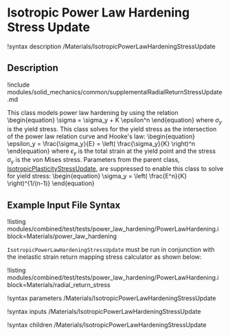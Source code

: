 # Isotropic Power Law Hardening Stress Update

!syntax description /Materials/IsotropicPowerLawHardeningStressUpdate

## Description

!include modules/solid_mechanics/common/supplementalRadialReturnStressUpdate.md

This class models power law hardening by using the relation
\begin{equation}
\sigma = \sigma_y + K \epsilon^n
\end{equation}
where $\sigma_y$ is the yield stress. This class solves for the yield stress as the intersection of
the power law relation curve and Hooke's law:
\begin{equation}
\epsilon_y = \frac{\sigma_y}{E} = \left( \frac{\sigma_y}{K} \right)^n
\end{equation}
where $\epsilon_y$ is the total strain at the yield point and the stress $\sigma_y$ is the von Mises
stress. Parameters from the parent class,
[IsotropicPlasticityStressUpdate](/IsotropicPlasticityStressUpdate.md), are suppressed to enable this
class to solve for yield stress:
\begin{equation}
\sigma_y = \left( \frac{E^n}{K} \right)^{1/(n-1)}
\end{equation}

## Example Input File Syntax

!listing modules/combined/test/tests/power_law_hardening/PowerLawHardening.i
         block=Materials/power_law_hardening

`IsotropicPowerLawHardeningStressUpdate` must be run in conjunction with the inelastic strain return
mapping stress calculator as shown below:

!listing modules/combined/test/tests/power_law_hardening/PowerLawHardening.i
         block=Materials/radial_return_stress

!syntax parameters /Materials/IsotropicPowerLawHardeningStressUpdate

!syntax inputs /Materials/IsotropicPowerLawHardeningStressUpdate

!syntax children /Materials/IsotropicPowerLawHardeningStressUpdate
